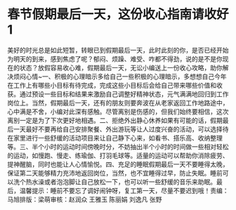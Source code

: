 # 春节假期最后一天，这份收心指南请收好1

美好的时光总是如此短暂，转眼已到假期最后一天，此时此刻的你，是否已经开始为明天的到来，感到焦虑了呢？郁闷、烦躁、难受、咋都不得劲，说的是不是你现在的状态？放假容易收心难，假期最后一天，无讼小编送上一份收心攻略，助你解决烦闷心情~一、积极的心理暗示多给自己一些积极的心理暗示，多想想自己今年在工作上有哪些小目标有待完成，完成这些小目标后会给自己带来哪些价值和收获。通过预设一些目标和结果来激励自己调整好精神状态，元气满满地回归到工作岗位上。当然，假期最后一天，还有的朋友则要奔波在从老家返回工作地路途中，心中满是不舍，小编对此深有感触。尽管离别是伤感的，但我们始终要相信，这次离别一定是为了下次更好地相遇。二、拒绝外出静心休养如果有可能的话，假期最后一天最好不要再给自己安排聚餐、外出游玩等让人过度兴奋的活动，可以选择待在家里进行一些舒缓的活动项目来让自己静下心来，如看书、搭乐高、收纳整理等。三、半个小时的运动时间傍晚时分，不妨抽出半个小时的时间做一些相对轻松的运动，如慢跑、慢走、练瑜伽、打羽毛球等。适量的运动可以帮助你消除疲劳、提神醒脑，同时也能让人心情愉悦。四、充足的睡眠假期最后一天不要睡得太晚，保证第二天能够精力充沛地返回岗位，当然，也不宜睡得过早，防止失眠。睡前可以洗个热水澡或者泡泡脚让自己放松一下，也可以听一些舒缓的音乐来助眠。最后，温馨提示：睡前不要忘了调好闹钟呀，复工第一天，尽量不要迟到哦！责编：马旭排版：梁萌审核：赵润众 王雅玉 陈丽娟 刘逸凡 张野

